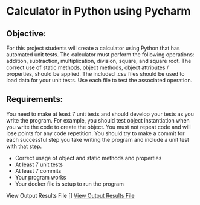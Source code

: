 # Calculator in Python using Pycharm

## Objective:   
For this project students will create a calculator using Python that has automated unit tests.  The calculator must perform the following operations: addition, subtraction, multiplication, division, square, and square root.  The correct use of static methods, object methods, object attributes / properties, should be applied.   The included .csv files should be used to load data for your unit tests.  Use each file to test the associated operation.   
## Requirements:
You need to make at least 7 unit tests and should develop your tests as you write the program.  For example, you should test object instantiation when you write the code to create the object.  You must not repeat code and will lose points for any code repetition.   You should try to make a commit for each successful step you take writing the program and include a unit test with that step.

* Correct usage of object and static methods and properties
* At least 7 unit tests
* At least 7 commits
* Your program works
* Your docker file is setup to run the program

View Output Results File []
[View Output Results File](/shellynj/Calculator_pycharm)

